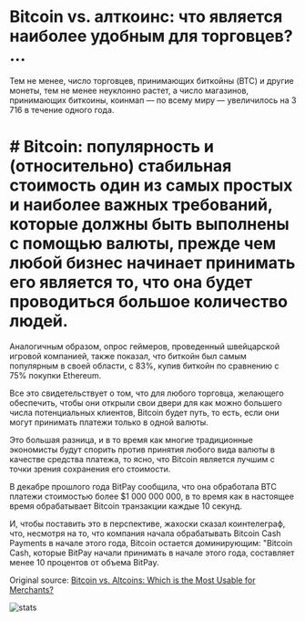 # Bitcoin vs. алткоинс: что является наиболее удобным для торговцев? ...

Тем не менее, число торговцев, принимающих биткойны (BTC) и другие монеты, тем не менее неуклонно растет, а число магазинов, принимающих биткоины, коинмап — по всему миру — увеличилось на 3 716 в течение одного года.

# # Bitcoin: популярность и (относительно) стабильная стоимость один из самых простых и наиболее важных требований, которые должны быть выполнены с помощью валюты, прежде чем любой бизнес начинает принимать его является то, что она будет проводиться большое количество людей.

Аналогичным образом, опрос геймеров, проведенный швейцарской игровой компанией, также показал, что биткойн был самым популярным в своей области, с 83%, купив биткойн по сравнению с 75% покупки Ethereum.

Все это свидетельствует о том, что для любого торговца, желающего обеспечить, чтобы они открыли свои двери для как можно большего числа потенциальных клиентов, Bitcoin будет путь, то есть, если они могут принимать платежи только в одной валюты.

Это большая разница, и в то время как многие традиционные экономисты будут спорить против принятия любого вида валюты в качестве средства платежа, то ясно, что Bitcoin является лучшим с точки зрения сохранения его стоимости.

В декабре прошлого года BitPay сообщила, что она обработала BTC платежи стоимостью более $1 000 000 000, в то время как в настоящее время обрабатывает Bitcoin транзакции каждые 10 секунд.

И, чтобы поставить это в перспективе, жахоски сказал коинтелеграф, что, несмотря на то, что компания начала обрабатывать Bitcoin Cash Payments в начале этого года, Bitcoin остается доминирующим: "Bitcoin Cash, которые BitPay начали принимать в начале этого года, составляет менее 10 процентов от объема BitPay.

Original source: [Bitcoin vs. Altcoins: Which is the Most Usable for Merchants?](https://cointelegraph.com/news/bitcoin-vs-altcoins-which-is-the-most-usable-for-merchants)

![stats](https://c.statcounter.com/11760860/0/a89fa40b/1/ "stats")